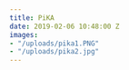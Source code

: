 ```yaml
---
title: PiKA
date: 2019-02-06 10:48:00 Z
images:
- "/uploads/pika1.PNG"
- "/uploads/pika2.jpg"
---
```


